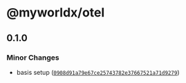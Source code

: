 # @myworldx/otel

## 0.1.0

### Minor Changes

- basis setup ([`0908d91a79e67ce25743782e37667521a71d9279`](https://github.com/myworldx/myworldx/commit/0908d91a79e67ce25743782e37667521a71d9279))
